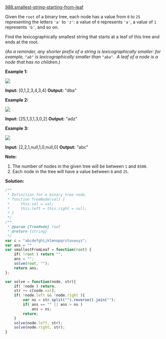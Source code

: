 [988.smallest-string-starting-from-leaf](https://leetcode.com/problems/smallest-string-starting-from-leaf/)  

Given the `root` of a binary tree, each node has a value from `0` to `25` representing the letters `'a'` to `'z'`: a value of `0` represents `'a'`, a value of `1` represents `'b'`, and so on.

Find the lexicographically smallest string that starts at a leaf of this tree and ends at the root.

_(As a reminder, any shorter prefix of a string is lexicographically smaller: for example, `"ab"` is lexicographically smaller than `"aba"`.  A leaf of a node is a node that has no children.)_

**Example 1:**

**![](https://assets.leetcode.com/uploads/2019/01/30/tree1.png)**

**Input:** \[0,1,2,3,4,3,4\]
**Output:** "dba"

**Example 2:**

**![](https://assets.leetcode.com/uploads/2019/01/30/tree2.png)**

**Input:** \[25,1,3,1,3,0,2\]
**Output:** "adz"

**Example 3:**

**![](https://assets.leetcode.com/uploads/2019/02/01/tree3.png)**

**Input:** \[2,2,1,null,1,0,null,0\]
**Output:** "abc"

**Note:**

1.  The number of nodes in the given tree will be between `1` and `8500`.
2.  Each node in the tree will have a value between `0` and `25`.  



**Solution:**  

```javascript
/**
 * Definition for a binary tree node.
 * function TreeNode(val) {
 *     this.val = val;
 *     this.left = this.right = null;
 * }
 */
/**
 * @param {TreeNode} root
 * @return {string}
 */
var c = "abcdefghijklmnopqrstuvwxyz";
var ans = ""
var smallestFromLeaf = function(root) {
    if( !root ) return "";
    ans = "";
    solve(root, "");
    return ans;
};

var solve = function(node, str){
    if( !node ) return;
    str += c[node.val];
    if( !node.left && !node.right ){
        var ns = str.split("").reverse().join("");
        if( ans == "" || ans > ns )
            ans = ns;
        return;
    }
    solve(node.left, str);
    solve(node.right, str);
}
```
      